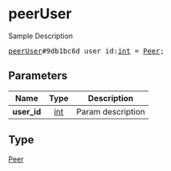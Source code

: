 # peerUser

Sample Description

<pre>
<a href="../constructor/peerUser.md">peerUser</a>#9db1bc6d user_id:<a href="../type/int.md">int</a> = <a href="../type/Peer.md">Peer</a>;
</pre>
## Parameters

| Name | Type | Description |
|------|:----:|-------------|
| **user_id** | <a href="../type/int.md">int</a> | Param description |

## Type

<a href="../type/Peer.md">Peer</a>
